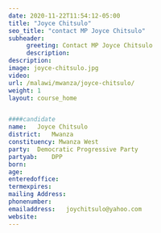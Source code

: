 ```yaml
---
date: 2020-11-22T11:54:12-05:00
title: "Joyce Chitsulo"
seo_title: "contact MP Joyce Chitsulo"
subheader:
     greeting: Contact MP Joyce Chitsulo
     description: 
description: 
image: joyce-chitsulo.jpg
video: 
url: /malawi/mwanza/joyce-chitsulo/
weight: 1
layout: course_home


####candidate
name:	Joyce Chitsulo
district:	Mwanza
constituency: Mwanza West
party:	Democratic Progressive Party
partyab:	DPP
born:
age: 
enteredoffice:	
termexpires:	
mailing Address:
phonenumber:	
emailaddress:	joychitsulo@yahoo.com
website:	
---
```


